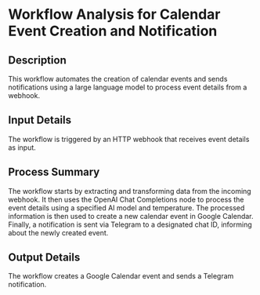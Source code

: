 # Workflow Analysis for Calendar Event Creation and Notification

## Description
This workflow automates the creation of calendar events and sends notifications using a large language model to process event details from a webhook.

## Input Details
The workflow is triggered by an HTTP webhook that receives event details as input.

## Process Summary
The workflow starts by extracting and transforming data from the incoming webhook. It then uses the OpenAI Chat Completions node to process the event details using a specified AI model and temperature. The processed information is then used to create a new calendar event in Google Calendar. Finally, a notification is sent via Telegram to a designated chat ID, informing about the newly created event.

## Output Details
The workflow creates a Google Calendar event and sends a Telegram notification.
